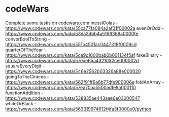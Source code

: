 # codeWars
Complete some tasks on codewars.com
messiGolas - https://www.codewars.com/kata/55ca77fa094a2af31f00002a
evenOrOdd - https://www.codewars.com/kata/53da3dbb4a5168369a0000fe
converBoolToString - https://www.codewars.com/kata/551b4501ac0447318f0009cd
quarterOfTheYear - https://www.codewars.com/kata/5ce9c1000bab0b001134f5af
fakeBinary - https://www.codewars.com/kata/57eae65a4321032ce000002d
squareEveryDigit - https://www.codewars.com/kata/546e2562b03326a88e000020
goingToTheCinema - https://www.codewars.com/kata/562f91ff6a8b77dfe900006e
foldAnArray - https://www.codewars.com/kata/57ea70aa5500adfe8a000110
functionAddition - https://www.codewars.com/kata/538835ae443aae6e03000547
whiteOrBlack - https://www.codewars.com/kata/563319974612f4fa3f0000e0/python
